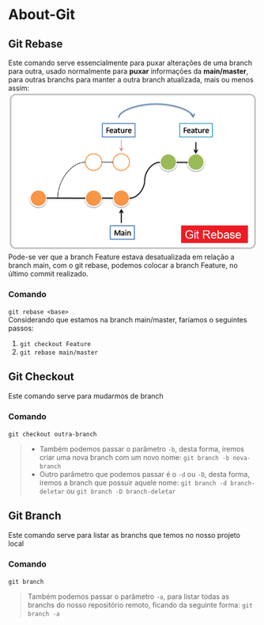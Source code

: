 # About-Git

## Git Rebase

Este comando serve essencialmente para puxar alterações de uma branch para outra, usado normalmente para **puxar** informações da **main/master**, para outras branchs para manter a outra branch atualizada, mais ou menos assim:<br>
![Sobre o git rebase](./imgs/git-rebase.png)
Pode-se ver que a branch Feature estava desatualizada em relação a branch main, com o git rebase, podemos colocar a branch Feature, no último commit realizado.

### Comando

`git rebase <base>`<br>
Considerando que estamos na branch main/master, fariamos o seguintes passos:

1. `git checkout Feature`
2. `git rebase main/master`

## Git Checkout

Este comando serve para mudarmos de branch

### Comando

`git checkout outra-branch`<br>

> - Também podemos passar o parâmetro `-b`, desta forma, iremos criar uma nova branch com um novo nome: `git branch -b nova-branch`
> - Outro parâmetro que podemos passar é o `-d` ou `-D`, desta forma, iremos a branch que possuir aquele nome: `git branch -d branch-deletar` ou `git branch -D branch-deletar`

## Git Branch

Este comando serve para listar as branchs que temos no nosso projeto local

### Comando

`git branch`<br>

> Também podemos passar o parâmetro `-a`, para listar todas as branchs do nosso repositório remoto, ficando da seguinte forma: `git branch -a`
